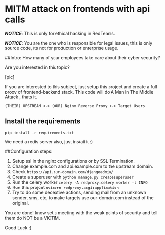 # MITM attack on frontends with api calls
***NOTICE***: This is only for ethical hacking in RedTeams.

***NOTICE***: You are the one who is responsible for legal issues, this is only source code, its not for production or enterprise usage.



##Intro:
How many of your employees take care about their cyber security?

Are you interested in this topic? 

[pic]

If you are interested to this subject, just setup this project and create a full proxy of frontend-backend stack. This code will do A Man In The Middle Attack , thats it.

`(THEIR) UPSTREAM <-> (OUR) Nginx Reverse Proxy <-> Target Users`

## Install the requirements
```pip install -r requirements.txt```

We need a redis server also, just install it :)

##Configuration steps:

1. Setup ssl in the nginx configurations or by SSL-Termination.
2. Change example.com and api.example.com to the upstream domain.
3. Check ```https://api.our-domain.com/djangoadmin/```
4. Create a superuser with ```python manage.py createsuperuser```
5. Run the celery worker ```celery -A redproxy.celery worker -l INFO```
6. Run this projcet ```uvicorn redproxy.asgi:application```
7. Try to do some deceptive actions, sending mail from an unknown sender, sms, etc, to make targets use our-domain.com instead of the original.

You are done! know set a meeting with the weak points of security and tell them do NOT be a VICTIM.

Good Luck :)